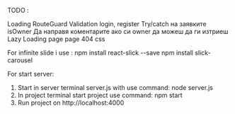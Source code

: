 TODO :

Loading
RouteGuard
Validation login, register
Try/catch на заявките
isOwner
Да направя коментарите ако си owner да можеш да ги изтриеш
Lazy Loading page
page 404 css

For infinite slide i use :
npm install react-slick --save
npm install slick-carousel



For start server: 
1. Start in server terminal server.js with use command: node server.js
2. In project terminal start project use command: npm start
3. Run project on http://localhost:4000